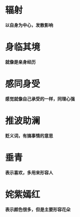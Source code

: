# 辐射

**以自身为中心，发散影响**

# 身临其境

**就像是亲身经历**

# 感同身受

**感觉就像自己承受的一样，同理心强**

# 推波助澜

**贬义词，有搞事情的意思**

# 垂青

**表示喜欢，多用来形容人**

# 姹紫嫣红

**表示颜色很多，但是主要形容花朵**